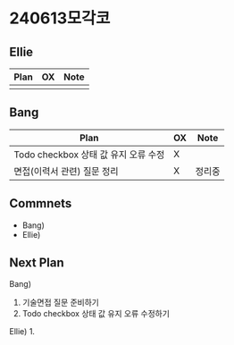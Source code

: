 # 240613모각코

## Ellie

| Plan                 | OX  | Note |
| -------------------- | --- | ---- |
|                      |     |      |

## Bang

| Plan                  | OX  | Note |
| --------------------- | --- | ---- |
| Todo checkbox 상태 값 유지 오류 수정 |  X  |    |
| 면접(이력서 관련) 질문 정리 |  X  |  정리중    |

## Commnets

- Bang)
- Ellie)

## Next Plan

Bang)
1. 기술면접 질문 준비하기
2. Todo checkbox 상태 값 유지 오류 수정하기

Ellie)
1. 

